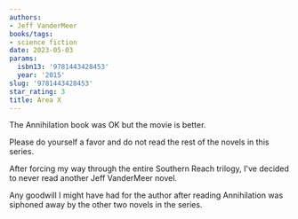 ```yaml
---
authors:
- Jeff VanderMeer
books/tags:
- science fiction
date: 2023-05-03
params:
  isbn13: '9781443428453'
  year: '2015'
slug: '9781443428453'
star_rating: 3
title: Area X
---
```


The Annihilation book was OK but the movie is better.

Please do yourself a favor and do not read the rest of the novels in this series.

<!--more-->

After forcing my way through the entire Southern Reach trilogy, I've decided to never read another Jeff VanderMeer novel.

Any goodwill I might have had for the author after reading Annihilation was siphoned away by the other two novels in the series.